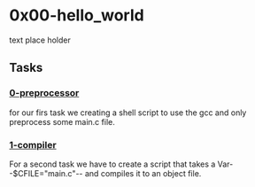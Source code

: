 # 0x00-hello_world

text place holder

## Tasks

### [0-preprocessor](./0-preprocessor)

for our firs task we creating a shell script to use the gcc and only preprocess some main.c file.

### [1-compiler](./1-compiler)

For a second task we have to create a script that takes a Var--$CFILE="main.c"-- and compiles it to an object file.

